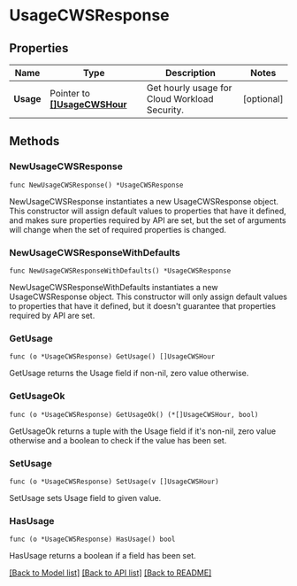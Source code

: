 # UsageCWSResponse

## Properties

Name | Type | Description | Notes
---- | ---- | ----------- | ------
**Usage** | Pointer to [**[]UsageCWSHour**](UsageCWSHour.md) | Get hourly usage for Cloud Workload Security. | [optional] 

## Methods

### NewUsageCWSResponse

`func NewUsageCWSResponse() *UsageCWSResponse`

NewUsageCWSResponse instantiates a new UsageCWSResponse object.
This constructor will assign default values to properties that have it defined,
and makes sure properties required by API are set, but the set of arguments
will change when the set of required properties is changed.

### NewUsageCWSResponseWithDefaults

`func NewUsageCWSResponseWithDefaults() *UsageCWSResponse`

NewUsageCWSResponseWithDefaults instantiates a new UsageCWSResponse object.
This constructor will only assign default values to properties that have it defined,
but it doesn't guarantee that properties required by API are set.

### GetUsage

`func (o *UsageCWSResponse) GetUsage() []UsageCWSHour`

GetUsage returns the Usage field if non-nil, zero value otherwise.

### GetUsageOk

`func (o *UsageCWSResponse) GetUsageOk() (*[]UsageCWSHour, bool)`

GetUsageOk returns a tuple with the Usage field if it's non-nil, zero value otherwise
and a boolean to check if the value has been set.

### SetUsage

`func (o *UsageCWSResponse) SetUsage(v []UsageCWSHour)`

SetUsage sets Usage field to given value.

### HasUsage

`func (o *UsageCWSResponse) HasUsage() bool`

HasUsage returns a boolean if a field has been set.


[[Back to Model list]](../README.md#documentation-for-models) [[Back to API list]](../README.md#documentation-for-api-endpoints) [[Back to README]](../README.md)


